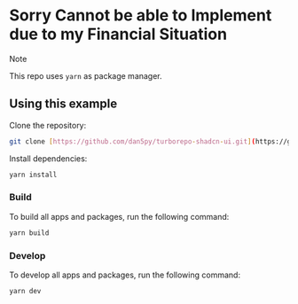 # Sorry Cannot be able to Implement due to my Financial Situation

> [!NOTE]
> This repo uses `yarn` as package manager.

## Using this example

Clone the repository:

```sh
git clone [https://github.com/dan5py/turborepo-shadcn-ui.git](https://github.com/SujithThirumalaisamy/intern-slides.git)
```

Install dependencies:

```sh
yarn install
```

### Build

To build all apps and packages, run the following command:

```sh
yarn build
```

### Develop

To develop all apps and packages, run the following command:

```sh
yarn dev
```
